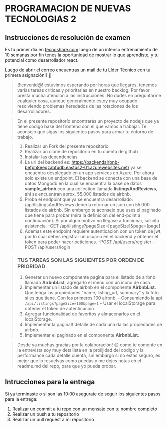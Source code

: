 # PROGRAMACION DE NUEVAS TECNOLOGIAS 2

## Instrucciones de resolución de examen

Es tu primer día en [tecnoshare.com](http://tecnoshare.com) luego de un intenso entrenamiento de 10 semanas por fin tenes la oportunidad de mostrar lo que aprendiste, y tu potencial como desarrollador react.

Luego de abrir el correo encuentras un mail de tu Líder Técnico con tu primera asignación!! 💪

> Bienvenid@! estuvimos esperando por horas que llegares, tenemos varias tareas criticas y prioritarias en nuestro backlog. Por favor presta mucha atención a las instrucciones. No dudes en preguntarme cualquier cosa, aunque generalmente estoy muy ocupado resolviendo problemas heredados de las rotaciones de los desarrolladores.

> En el presente repositorío encontrarás un proyecto de nodejs que ya tiene codigo base del frontend con el que vamos a trabajar. Te aconsejo que sigas los siguientes pasos para armar tu entorno de trabajo.

> 1. Realizar un Fork del presente repositorio
> 2. Realizar un clone de repositorio en tu cuenta de github
> 3. Instalar las dependencias
> 4. La url del backend es: https://backendairbnb-befph8eegzabfudb.eastus2-01.azurewebsites.net/ ya se encuentra desplegado en un app services en Azure. Por ahora solo existe un endpoint.
>    El backend se conecta con una base de datos Mongodb en la cual se encuentra la base de datos **sample_airbnb** con una collection llamada **listingsAndReviews**, ahí se encuentran aprox. 55.000 listados de airbnb.
> 5. Proba el endpoint que ya se encuentra desarrollado: /api/listingsAndReviews debería retornar un json con 55.000 listados de airbnb. Sin embargo te aconsejo que uses el paginado que tiene para probar (mira la definición del end-point a continuación). Sí por algun motivo no llegase a funcionar, solicita asistencia.
>    -GET /api/listings?pageSize=[pageSize]&page=[page]
> 6. Ademas este endpoint requiere autenticacion con un token de jwt, por lo cual debes registrar un usuario en el backend y obtener el token para poder hacer peticiones.
>    -POST /api/users/register
>    -POST /api/users/login

> ### TUS TAREAS SON LAS SIGUIENTES POR ORDEN DE PRIORIDAD
>
> 1. Generar un nuevo componente pagina para el listado de airbnb llamado **AirbnbList**, agregarlo el menu con un icono de casa.
> 2. Implementar un listado de airbnb en el componente **AirbnbList**. Que tenga las propiedades "name, listing_url, summary" y la foto si es que tiene. Con los primeros 100 airbnb.
    - Consumiendo la api `/api/listings?pageSize=100&page=1` 
    - Usar el localStorage para obtener el token de autenticacion
> 3. Agregar funcionalidad de favoritos y almacenarlos en el localStorage.
> 4. Implementar la paginaß detalle de cada una da las propiedades de airbnb.
> 5. Implementar el paginado en el componente **AirbnbList**.

> Desde ya muchas gracias por la colaboración! 😉 como te comente en la entrevista soy muy detallista en la prolijidad del codigo y la performance cada detalle cuenta, sin embargo si no estas seguro, es mejor que lo resuelvas como puedas y me dejes notas en el readme.md del repo, para que yo pueda probar.

## Intrucciones para la entrega

Si ya terminaste o si son las 10:00 asegurate de seguir los siguientes pasos para la entrega:

1. Realizar un commit a tu repo con un mensaje con tu nombre completo
2. Realizar un push a tu repositorio
3. Realizar un pull request a mi repositorio
